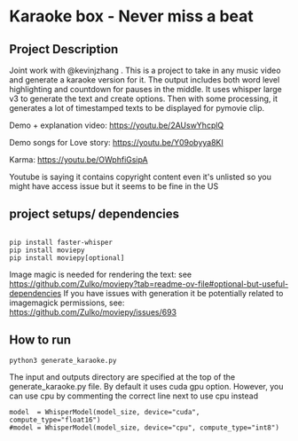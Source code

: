 
# Karaoke box - Never miss a beat

  

## Project Description

Joint work with @kevinjzhang . This is a project to take in any music video and generate a karaoke version for it. The output includes both word level highlighting and countdown for pauses in the middle.
It uses whisper large v3 to generate the text and create options. Then with some processing, it generates a lot of timestamped texts to be displayed for pymovie clip.

Demo + explanation video: https://youtu.be/2AUswYhcplQ

Demo songs for
Love story: https://youtu.be/Y09obyya8KI

Karma: https://youtu.be/OWphfiGsipA

Youtube is saying it contains copyright content even it's unlisted so you might have access issue but it seems to be fine in the US

## project setups/ dependencies

```

pip install faster-whisper
pip install moviepy
pip install moviepy[optional]

```
Image magic is needed for rendering the text: see https://github.com/Zulko/moviepy?tab=readme-ov-file#optional-but-useful-dependencies
If you have issues with generation it be potentially related to imagemagick permissions, see:
https://github.com/Zulko/moviepy/issues/693
## How to run
```
python3 generate_karaoke.py 
```
The input and outputs directory are specified at the top of the generate_karaoke.py file. 
By default it uses cuda gpu option. However, you can use cpu by commenting the correct line next to use cpu instead
```
model  = WhisperModel(model_size, device="cuda", compute_type="float16")
#model = WhisperModel(model_size, device="cpu", compute_type="int8")
```
